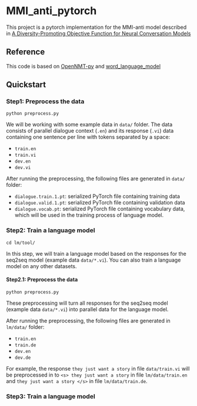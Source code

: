 # MMI_anti_pytorch
This project is a pytorch implementation for the MMI-anti model described in [A Diversity-Promoting Objective Function for Neural Conversation Models](https://arxiv.org/pdf/1510.03055v2.pdf)

## Reference <br />
This code is based on [OpenNMT-py](https://github.com/OpenNMT/OpenNMT-py) and [word_language_model](https://github.com/pytorch/examples/tree/master/word_language_model)

## Quickstart <br />

### Step1: Preprocess the data <br />
```
python preprocess.py
```
We will be working with some example data in `data/` folder. The data consists of parallel dialogue context (`.en`) and its response (`.vi`) data containing one sentence per line with tokens separated by a space:

* `train.en`
* `train.vi`
* `dev.en`
* `dev.vi`

After running the preprocessing, the following files are generated in `data/` folder:

* `dialogue.train.1.pt`: serialized PyTorch file containing training data
* `dialogue.valid.1.pt`: serialized PyTorch file containing validation data
* `dialogue.vocab.pt`: serialized PyTorch file containing vocabulary data, which will be used in the training process of language model.

### Step2: Train a language model <br />

```
cd lm/tool/
```

In this step, we will train a language model based on the responses for the seq2seq model (example data `data/*.vi`). You can also train a language model on any other datasets. 

#### Step2.1: Preprocess the data <br /> 

```
python preprocess.py
```

These preprocessing will turn all responses for the seq2seq model (example data `data/*.vi`) into parallel data for the language model. 


After running the preprocessing, the following files are generated in `lm/data/` folder:

* `train.en`
* `train.de`
* `dev.en`
* `dev.de`

For example, the response `they just want a story` in file `data/train.vi` will be preprocessed in to `<s> they just want a story` in file `lm/data/train.en` and `they just want a story </s>` in file `lm/data/train.de`.

### Step3: Train a language model <br />
